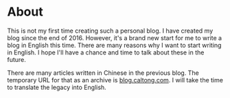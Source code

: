 # About

This is not my first time creating such a personal blog. I have created my blog since the end of 2016. However, it's a brand new start for me to write a blog in English this time. There are many reasons why I want to start writing in English. I hope I'll have a chance and time to talk about these in the future.

There are many articles written in Chinese in the previous blog. The temporary URL for that as an archive is [blog.caltong.com](http://blog.caltong.com). I will take the time to translate the legacy into English.
